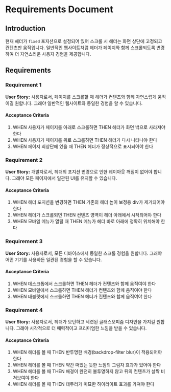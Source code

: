 # Requirements Document

## Introduction

현재 헤더가 `fixed` 포지션으로 설정되어 있어 스크롤 시 헤더는 화면 상단에 고정되고 컨텐츠만 움직입니다. 일반적인 웹사이트처럼 헤더가 페이지와 함께 스크롤되도록 변경하여 더 자연스러운 사용자 경험을 제공합니다.

## Requirements

### Requirement 1

**User Story:** 사용자로서, 페이지를 스크롤할 때 헤더가 컨텐츠와 함께 자연스럽게 움직이길 원합니다. 그래야 일반적인 웹사이트와 동일한 경험을 할 수 있습니다.

#### Acceptance Criteria

1. WHEN 사용자가 페이지를 아래로 스크롤하면 THEN 헤더가 화면 밖으로 사라져야 한다
2. WHEN 사용자가 페이지를 위로 스크롤하면 THEN 헤더가 다시 나타나야 한다
3. WHEN 페이지 최상단에 있을 때 THEN 헤더가 정상적으로 표시되어야 한다

### Requirement 2

**User Story:** 개발자로서, 헤더의 포지션 변경으로 인한 레이아웃 깨짐이 없어야 합니다. 그래야 모든 페이지에서 일관된 UI를 유지할 수 있습니다.

#### Acceptance Criteria

1. WHEN 헤더 포지션을 변경하면 THEN 기존의 헤더 높이 보정용 div가 제거되어야 한다
2. WHEN 헤더가 스크롤되면 THEN 컨텐츠 영역이 헤더 아래에서 시작되어야 한다
3. WHEN 모바일 메뉴가 열릴 때 THEN 메뉴가 헤더 바로 아래에 정확히 위치해야 한다

### Requirement 3

**User Story:** 사용자로서, 모든 디바이스에서 동일한 스크롤 경험을 원합니다. 그래야 어떤 기기를 사용하든 일관된 경험을 할 수 있습니다.

#### Acceptance Criteria

1. WHEN 데스크톱에서 스크롤하면 THEN 헤더가 컨텐츠와 함께 움직여야 한다
2. WHEN 모바일에서 스크롤하면 THEN 헤더가 컨텐츠와 함께 움직여야 한다
3. WHEN 태블릿에서 스크롤하면 THEN 헤더가 컨텐츠와 함께 움직여야 한다

### Requirement 4

**User Story:** 사용자로서, 헤더가 모던하고 세련된 글래스모피즘 디자인을 가지길 원합니다. 그래야 시각적으로 더 매력적이고 프리미엄한 느낌을 받을 수 있습니다.

#### Acceptance Criteria

1. WHEN 헤더를 볼 때 THEN 반투명한 배경(backdrop-filter blur)이 적용되어야 한다
2. WHEN 헤더를 볼 때 THEN 약간 떠있는 듯한 느낌의 그림자 효과가 있어야 한다
3. WHEN 헤더를 볼 때 THEN 배경이 완전히 불투명하지 않고 뒤의 컨텐츠가 살짝 비쳐보여야 한다
4. WHEN 헤더를 볼 때 THEN 테두리가 미묘한 하이라이트 효과를 가져야 한다
